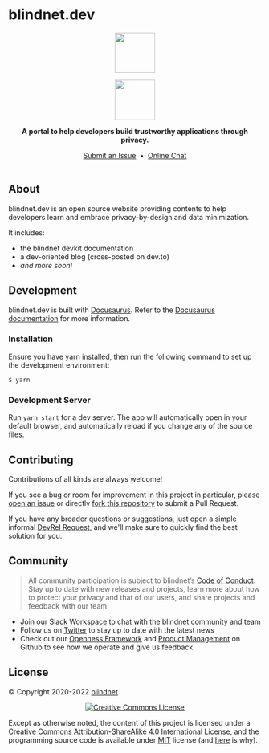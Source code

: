 # blindnet.dev

<p align=center><img src="https://user-images.githubusercontent.com/7578400/163277439-edd00509-1d1b-4565-a0d3-49057ebeb92a.png#gh-light-mode-only" height="80" /></p>
<p align=center><img src="https://user-images.githubusercontent.com/7578400/163549893-117bbd70-b81a-47fd-8e1f-844911e48d68.png#gh-dark-mode-only" height="80" /></p>

<p align="center">
  <strong>A portal to help developers build trustworthy applications through privacy.</strong>
</p>

<p align="center">
  <a href="https://github.com/blindnet-io/blindnet.dev/issues">Submit an Issue</a>
  &nbsp;•&nbsp;
  <a href="https://join.slack.com/t/blindnet/shared_invite/zt-1arqlhqt3-A8dPYXLbrnqz1ZKsz6ItOg">Online Chat</a>
  <br>
  <br>
</p>

## About

blindnet.dev is an open source website providing contents to help developers learn and embrace privacy-by-design and data minimization.

It includes:

- the blindnet devkit documentation
- a dev-oriented blog (cross-posted on dev.to)
- _and more soon!_

## Development

blindnet.dev is built with [Docusaurus](https://docusaurus.io/). Refer to the [Docusaurus documentation](https://docusaurus.io/docs/) for more information.

### Installation

Ensure you have [yarn](https://classic.yarnpkg.com/lang/en/) installed, then run the following command to set up the development environment:

```session
$ yarn
```

### Development Server

Run `yarn start` for a dev server. The app will automatically open in your default browser, and automatically reload if you change any of the source files.

## Contributing

Contributions of all kinds are always welcome!

If you see a bug or room for improvement in this project in particular, please [open an issue][new-issue] or directly [fork this repository][fork] to submit a Pull Request.

If you have any broader questions or suggestions, just open a simple informal [DevRel Request][request], and we'll make sure to quickly find the best solution for you.

## Community

> All community participation is subject to blindnet’s [Code of Conduct][coc].
Stay up to date with new releases and projects, learn more about how to protect your privacy and that of our users, and share projects and feedback with our team.

- [Join our Slack Workspace][chat] to chat with the blindnet community and team
- Follow us on [Twitter][twitter] to stay up to date with the latest news
- Check out our [Openness Framework][openness] and [Product Management][product] on Github to see how we operate and give us feedback.

## License

© Copyright 2020-2022 [blindnet](mailto:hello@blindnet.io)

<p align=center>
<a rel="license" href="http://creativecommons.org/licenses/by-sa/4.0/"><img alt="Creative Commons License" style="border-width:0" src="https://i.creativecommons.org/l/by-sa/4.0/88x31.png" /></a></p>

Except as otherwise noted, the content of this project is licensed under a <a rel="license" href="http://creativecommons.org/licenses/by-sa/4.0/">Creative Commons Attribution-ShareAlike 4.0 International License</a>, and the programming source code is available under [MIT][license] license (and [here](https://github.com/blindnet-io/openness-framework/blob/main/docs/decision-records/DR-0001-oss-license.md) is why).


<!-- project's URLs -->
[new-issue]: https://github.com/blindnet-io/blindnet.dev/issues/new/choose
[fork]: https://github.com/blindnet-io/blindnet.dev/fork

<!-- common URLs -->
[devkit]: https://github.com/blindnet-io/blindnet.dev
[openness]: https://github.com/blindnet-io/openness-framework
[product]: https://github.com/blindnet-io/product-management
[request]: https://github.com/blindnet-io/devrel-management/issues/new?assignees=noelmace&labels=request%2Ctriage&template=request.yml&title=%5BRequest%5D%3A+
[chat]: https://join.slack.com/t/blindnet/shared_invite/zt-1arqlhqt3-A8dPYXLbrnqz1ZKsz6ItOg
[twitter]: https://twitter.com/blindnet_io
[docs]: https://blindnet.dev/docs
[changelog]: CHANGELOG.md
[license]: LICENSE
[coc]: https://github.com/blindnet-io/openness-framework/blob/main/CODE_OF_CONDUCT.md
